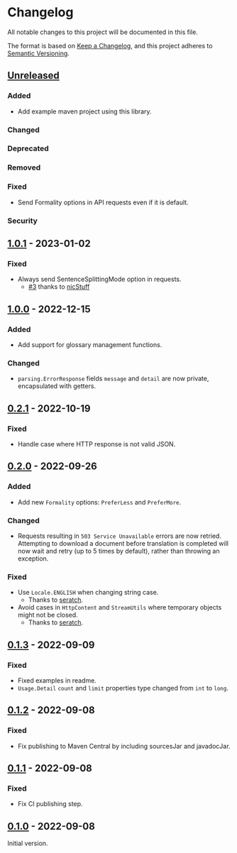 # Changelog
All notable changes to this project will be documented in this file.

The format is based on [Keep a Changelog](https://keepachangelog.com/en/1.0.0/),
and this project adheres to [Semantic Versioning](https://semver.org/spec/v2.0.0.html).

## [Unreleased]
### Added
* Add example maven project using this library.
### Changed
### Deprecated
### Removed
### Fixed
* Send Formality options in API requests even if it is default.
### Security


## [1.0.1] - 2023-01-02
### Fixed
* Always send SentenceSplittingMode option in requests.
  * [#3](https://github.com/DeepLcom/deepl-java/issues/3) thanks to 
    [nicStuff](https://github.com/nicStuff)


## [1.0.0] - 2022-12-15
### Added
* Add support for glossary management functions.
### Changed
* `parsing.ErrorResponse` fields `message` and `detail` are now private,
  encapsulated with getters.


## [0.2.1] - 2022-10-19
### Fixed
* Handle case where HTTP response is not valid JSON.


## [0.2.0] - 2022-09-26
### Added
* Add new `Formality` options: `PreferLess` and `PreferMore`.
### Changed
* Requests resulting in `503 Service Unavailable` errors are now retried.
  Attempting to download a document before translation is completed will now
  wait and retry (up to 5 times by default), rather than throwing an exception.
### Fixed
* Use `Locale.ENGLISH` when changing string case.
  * Thanks to [seratch](https://github.com/seratch).
* Avoid cases in `HttpContent` and `StreamUtils` where temporary objects might
  not be closed.
  * Thanks to [seratch](https://github.com/seratch).


## [0.1.3] - 2022-09-09
### Fixed
* Fixed examples in readme.
* `Usage.Detail` `count` and `limit` properties type changed from `int` to `long`.


## [0.1.2] - 2022-09-08
### Fixed
* Fix publishing to Maven Central by including sourcesJar and javadocJar.


## [0.1.1] - 2022-09-08
### Fixed
* Fix CI publishing step.


## [0.1.0] - 2022-09-08
Initial version.


[Unreleased]: https://github.com/DeepLcom/deepl-java/compare/v1.0.1...HEAD
[1.0.1]: https://github.com/DeepLcom/deepl-java/compare/v1.0.0...v1.0.1
[1.0.0]: https://github.com/DeepLcom/deepl-java/compare/v0.2.1...v1.0.0
[0.2.1]: https://github.com/DeepLcom/deepl-java/compare/v0.2.0...v0.2.1
[0.2.0]: https://github.com/DeepLcom/deepl-java/compare/v0.1.3...v0.2.0
[0.1.3]: https://github.com/DeepLcom/deepl-java/compare/v0.1.2...v0.1.3
[0.1.2]: https://github.com/DeepLcom/deepl-java/compare/v0.1.1...v0.1.2
[0.1.1]: https://github.com/DeepLcom/deepl-java/compare/v0.1.0...v0.1.1
[0.1.0]: https://github.com/DeepLcom/deepl-java/releases/tag/v0.1.0
